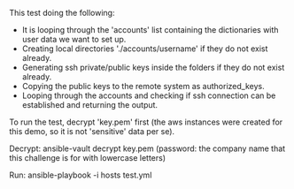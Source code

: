 This test doing the following:

- It is looping through the 'accounts' list containing the dictionaries with user data we want to set up.
- Creating local directories './accounts/username' if they do not exist already.
- Generating ssh private/public keys inside the folders if they do not exist already.
- Copying the public keys to the remote system as authorized_keys.
- Looping through the accounts and checking if ssh connection can be established and returning the output.

To run the test, decrypt 'key.pem' first (the aws instances were created for this demo, so it is not 'sensitive' data per se).

Decrypt:
  ansible-vault decrypt key.pem (password: the company name that this challenge is for with lowercase letters)

Run:
  ansible-playbook -i hosts test.yml
